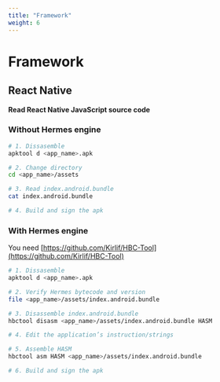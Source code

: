 ```yaml
---
title: "Framework"
weight: 6
---
```


# Framework

## React Native

**Read React Native JavaScript source code**

### Without Hermes engine <a href="#react-native-without-hermes-engine" id="react-native-without-hermes-engine"></a>

```sh
# 1. Dissasemble
apktool d <app_name>.apk

# 2. Change directory 
cd <app_name>/assets

# 3. Read index.android.bundle
cat index.android.bundle

# 4. Build and sign the apk
```

### With Hermes engine <a href="#react-native-without-hermes-engine" id="react-native-without-hermes-engine"></a>

You need [https://github.com/Kirlif/HBC-Tool](https://github.com/Kirlif/HBC-Tool)

```sh
# 1. Dissasemble
apktool d <app_name>.apk

# 2. Verify Hermes bytecode and version
file <app_name>/assets/index.android.bundle

# 3. Disassemble index.android.bundle
hbctool disasm <app_name>/assets/index.android.bundle HASM

# 4. Edit the application’s instruction/strings

# 5. Assemble HASM
hbctool asm HASM <app_name>/assets/index.android.bundle

# 6. Build and sign the apk
```
